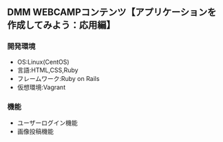 ## DMM WEBCAMPコンテンツ【アプリケーションを作成してみよう：応用編】

### 開発環境
- OS:Linux(CentOS)
- 言語:HTML,CSS,Ruby
- フレームワーク:Ruby on Rails
- 仮想環境:Vagrant

### 機能
- ユーザーログイン機能
- 画像投稿機能

